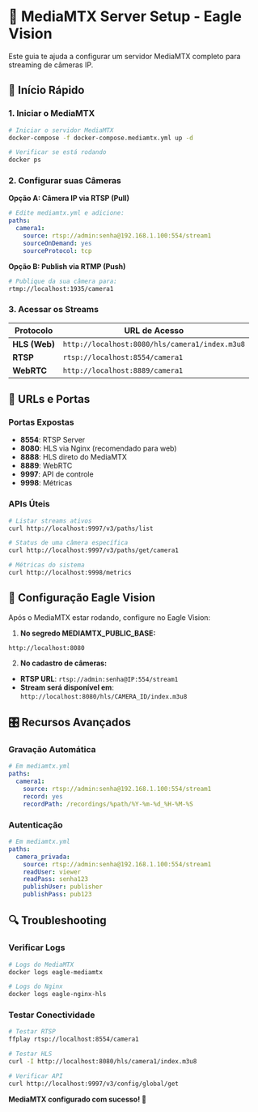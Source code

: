 # 🎥 MediaMTX Server Setup - Eagle Vision

Este guia te ajuda a configurar um servidor MediaMTX completo para streaming de câmeras IP.

## 🚀 Início Rápido

### 1. Iniciar o MediaMTX
```bash
# Iniciar o servidor MediaMTX
docker-compose -f docker-compose.mediamtx.yml up -d

# Verificar se está rodando
docker ps
```

### 2. Configurar suas Câmeras

**Opção A: Câmera IP via RTSP (Pull)**
```yaml
# Edite mediamtx.yml e adicione:
paths:
  camera1:
    source: rtsp://admin:senha@192.168.1.100:554/stream1
    sourceOnDemand: yes
    sourceProtocol: tcp
```

**Opção B: Publish via RTMP (Push)**
```bash
# Publique da sua câmera para:
rtmp://localhost:1935/camera1
```

### 3. Acessar os Streams

| Protocolo | URL de Acesso |
|-----------|---------------|
| **HLS (Web)** | `http://localhost:8080/hls/camera1/index.m3u8` |
| **RTSP** | `rtsp://localhost:8554/camera1` |
| **WebRTC** | `http://localhost:8889/camera1` |

## 🔧 URLs e Portas

### Portas Expostas
- **8554**: RTSP Server
- **8080**: HLS via Nginx (recomendado para web)
- **8888**: HLS direto do MediaMTX  
- **8889**: WebRTC
- **9997**: API de controle
- **9998**: Métricas

### APIs Úteis
```bash
# Listar streams ativos
curl http://localhost:9997/v3/paths/list

# Status de uma câmera específica
curl http://localhost:9997/v3/paths/get/camera1

# Métricas do sistema
curl http://localhost:9998/metrics
```

## 📝 Configuração Eagle Vision

Após o MediaMTX estar rodando, configure no Eagle Vision:

1. **No segredo MEDIAMTX_PUBLIC_BASE:**
```
http://localhost:8080
```

2. **No cadastro de câmeras:**
- **RTSP URL**: `rtsp://admin:senha@IP:554/stream1`
- **Stream será disponível em**: `http://localhost:8080/hls/CAMERA_ID/index.m3u8`

## 🎛️ Recursos Avançados

### Gravação Automática
```yaml
# Em mediamtx.yml
paths:
  camera1:
    source: rtsp://admin:senha@192.168.1.100:554/stream1
    record: yes
    recordPath: /recordings/%path/%Y-%m-%d_%H-%M-%S
```

### Autenticação
```yaml
# Em mediamtx.yml  
paths:
  camera_privada:
    source: rtsp://admin:senha@192.168.1.100:554/stream1
    readUser: viewer
    readPass: senha123
    publishUser: publisher
    publishPass: pub123
```

## 🔍 Troubleshooting

### Verificar Logs
```bash
# Logs do MediaMTX
docker logs eagle-mediamtx

# Logs do Nginx
docker logs eagle-nginx-hls
```

### Testar Conectividade
```bash
# Testar RTSP
ffplay rtsp://localhost:8554/camera1

# Testar HLS
curl -I http://localhost:8080/hls/camera1/index.m3u8

# Verificar API
curl http://localhost:9997/v3/config/global/get
```

**MediaMTX configurado com sucesso! 🎉**